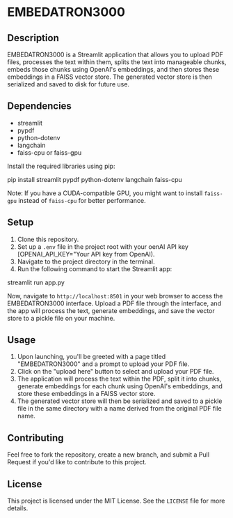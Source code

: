 # EMBEDATRON3000

## Description

EMBEDATRON3000 is a Streamlit application that allows you to upload PDF files, processes the text within them, splits the text into manageable chunks, embeds those chunks using OpenAI's embeddings, and then stores these embeddings in a FAISS vector store. The generated vector store is then serialized and saved to disk for future use.

## Dependencies

- streamlit
- pypdf
- python-dotenv
- langchain
- faiss-cpu or faiss-gpu

Install the required libraries using pip:


pip install streamlit pypdf python-dotenv langchain faiss-cpu


Note: If you have a CUDA-compatible GPU, you might want to install `faiss-gpu` instead of `faiss-cpu` for better performance.

## Setup

1. Clone this repository.
2. Set up a `.env` file in the project root with your oenAI API key [OPENAI_API_KEY="Your API key from OpenAI).
3. Navigate to the project directory in the terminal.
4. Run the following command to start the Streamlit app:


streamlit run app.py


Now, navigate to `http://localhost:8501` in your web browser to access the EMBEDATRON3000 interface. Upload a PDF file through the interface, and the app will process the text, generate embeddings, and save the vector store to a pickle file on your machine.

## Usage

1. Upon launching, you'll be greeted with a page titled "EMBEDATRON3000" and a prompt to upload your PDF file.
2. Click on the "upload here" button to select and upload your PDF file.
3. The application will process the text within the PDF, split it into chunks, generate embeddings for each chunk using OpenAI's embeddings, and store these embeddings in a FAISS vector store.
4. The generated vector store will then be serialized and saved to a pickle file in the same directory with a name derived from the original PDF file name.

## Contributing

Feel free to fork the repository, create a new branch, and submit a Pull Request if you'd like to contribute to this project.

## License

This project is licensed under the MIT License. See the `LICENSE` file for more details.
